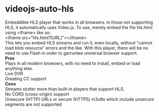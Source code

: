 # videojs-auto-hls
Embeddible HLS player that works in all browsers. in those not supporting HLS, it automatically uses Video.js. To use, merely embed the file hls.html using &lt;iframe> like so:
<br />
&lt;iframe src="hls.html?[URL]">&lt;/iframe>
<br />
This lets you embed HLS streams and run it, even locally, without "cannot load blob resource" errors and the like. With this player, there will be no need to use Flash in order to garruntee universal browser support.
<br />
<b>Pros</b><br />
Plays in all modern browsers, with no need to install, embed or load anything else.<br />
Live DVR<br />
Greating CC support<br />
<b>Cons</b><br />
Streams stutter more than built-in players that support HLS.<br />
No CORS (cross-origin) support<br />
Unsecure (HTTP) URLs or secure (HTTPS) m3u8s which include unsecure segments are not supported
